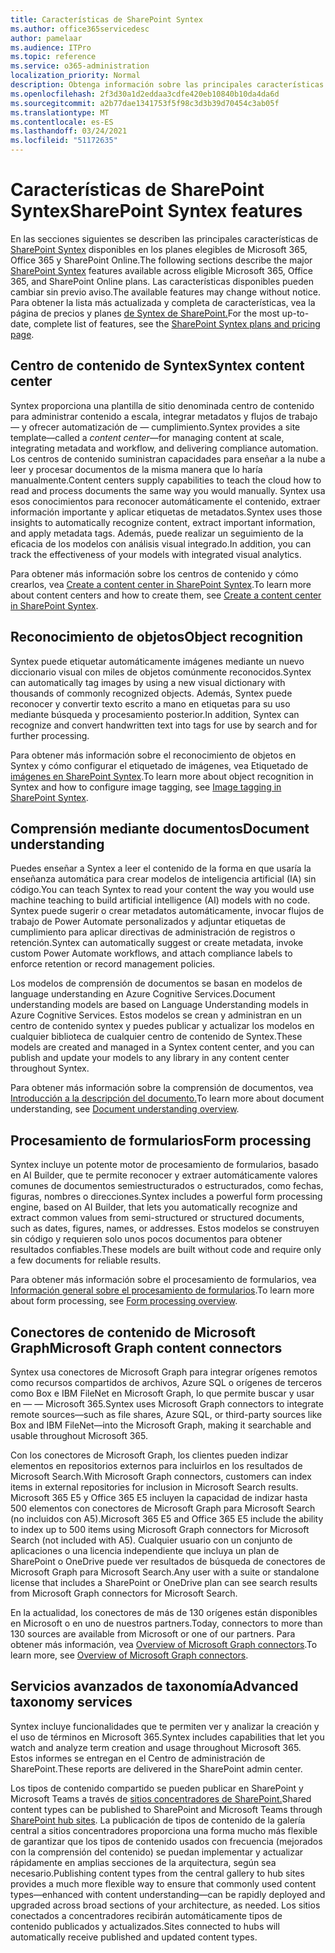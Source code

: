 ```yaml
---
title: Características de SharePoint Syntex
ms.author: office365servicedesc
author: pamelaar
ms.audience: ITPro
ms.topic: reference
ms.service: o365-administration
localization_priority: Normal
description: Obtenga información sobre las principales características de SharePoint Syntex disponibles en los planes elegibles de Microsoft 365, Office 365 y SharePoint Online.
ms.openlocfilehash: 2f3d30a1d2eddaa3cdfe420eb10840b10da4da6d
ms.sourcegitcommit: a2b77dae1341753f5f98c3d3b39d70454c3ab05f
ms.translationtype: MT
ms.contentlocale: es-ES
ms.lasthandoff: 03/24/2021
ms.locfileid: "51172635"
---
```

# <a name="sharepoint-syntex-features"></a><span data-ttu-id="cf8d5-103">Características de SharePoint Syntex</span><span class="sxs-lookup"><span data-stu-id="cf8d5-103">SharePoint Syntex features</span></span> 

<span data-ttu-id="cf8d5-104">En las secciones siguientes se describen las principales características de [SharePoint Syntex](sharepoint-syntex-service-description.md) disponibles en los planes elegibles de Microsoft 365, Office 365 y SharePoint Online.</span><span class="sxs-lookup"><span data-stu-id="cf8d5-104">The following sections describe the major [SharePoint Syntex](sharepoint-syntex-service-description.md) features available across eligible Microsoft 365, Office 365, and SharePoint Online plans.</span></span> <span data-ttu-id="cf8d5-105">Las características disponibles pueden cambiar sin previo aviso.</span><span class="sxs-lookup"><span data-stu-id="cf8d5-105">The available features may change without notice.</span></span> <span data-ttu-id="cf8d5-106">Para obtener la lista más actualizada y completa de características, vea la página de precios y planes [de Syntex de SharePoint.](https://www.microsoft.com/microsoft-365/enterprise/sharepoint-syntex)</span><span class="sxs-lookup"><span data-stu-id="cf8d5-106">For the most up-to-date, complete list of features, see the [SharePoint Syntex plans and pricing page](https://www.microsoft.com/microsoft-365/enterprise/sharepoint-syntex).</span></span>

## <a name="syntex-content-center"></a><span data-ttu-id="cf8d5-107">Centro de contenido de Syntex</span><span class="sxs-lookup"><span data-stu-id="cf8d5-107">Syntex content center</span></span>

<span data-ttu-id="cf8d5-108">Syntex proporciona una plantilla de sitio denominada centro de contenido para administrar contenido a escala, integrar metadatos y flujos de trabajo &mdash; y ofrecer automatización de  &mdash; cumplimiento.</span><span class="sxs-lookup"><span data-stu-id="cf8d5-108">Syntex provides a site template&mdash;called a *content center*&mdash;for managing content at scale, integrating metadata and workflow, and delivering compliance automation.</span></span> <span data-ttu-id="cf8d5-109">Los centros de contenido suministran capacidades para enseñar a la nube a leer y procesar documentos de la misma manera que lo haría manualmente.</span><span class="sxs-lookup"><span data-stu-id="cf8d5-109">Content centers supply capabilities to teach the cloud how to read and process documents the same way you would manually.</span></span> <span data-ttu-id="cf8d5-110">Syntex usa esos conocimientos para reconocer automáticamente el contenido, extraer información importante y aplicar etiquetas de metadatos.</span><span class="sxs-lookup"><span data-stu-id="cf8d5-110">Syntex uses those insights to automatically recognize content, extract important information, and apply metadata tags.</span></span> <span data-ttu-id="cf8d5-111">Además, puede realizar un seguimiento de la eficacia de los modelos con análisis visual integrado.</span><span class="sxs-lookup"><span data-stu-id="cf8d5-111">In addition, you can track the effectiveness of your models with integrated visual analytics.</span></span>

<span data-ttu-id="cf8d5-112">Para obtener más información sobre los centros de contenido y cómo crearlos, vea [Create a content center in SharePoint Syntex](/microsoft-365/contentunderstanding/create-a-content-center).</span><span class="sxs-lookup"><span data-stu-id="cf8d5-112">To learn more about content centers and how to create them, see [Create a content center in SharePoint Syntex](/microsoft-365/contentunderstanding/create-a-content-center).</span></span>

## <a name="object-recognition"></a><span data-ttu-id="cf8d5-113">Reconocimiento de objetos</span><span class="sxs-lookup"><span data-stu-id="cf8d5-113">Object recognition</span></span>

<span data-ttu-id="cf8d5-114">Syntex puede etiquetar automáticamente imágenes mediante un nuevo diccionario visual con miles de objetos comúnmente reconocidos.</span><span class="sxs-lookup"><span data-stu-id="cf8d5-114">Syntex can automatically tag images by using a new visual dictionary with thousands of commonly recognized objects.</span></span> <span data-ttu-id="cf8d5-115">Además, Syntex puede reconocer y convertir texto escrito a mano en etiquetas para su uso mediante búsqueda y procesamiento posterior.</span><span class="sxs-lookup"><span data-stu-id="cf8d5-115">In addition, Syntex can recognize and convert handwritten text into tags for use by search and for further processing.</span></span>

<span data-ttu-id="cf8d5-116">Para obtener más información sobre el reconocimiento de objetos en Syntex y cómo configurar el etiquetado de imágenes, vea Etiquetado de [imágenes en SharePoint Syntex](/microsoft-365/contentunderstanding/image-tagging).</span><span class="sxs-lookup"><span data-stu-id="cf8d5-116">To learn more about object recognition in Syntex and how to configure image tagging, see [Image tagging in SharePoint Syntex](/microsoft-365/contentunderstanding/image-tagging).</span></span>

## <a name="document-understanding"></a><span data-ttu-id="cf8d5-117">Comprensión mediante documentos</span><span class="sxs-lookup"><span data-stu-id="cf8d5-117">Document understanding</span></span>

<span data-ttu-id="cf8d5-118">Puedes enseñar a Syntex a leer el contenido de la forma en que usaría la enseñanza automática para crear modelos de inteligencia artificial (IA) sin código.</span><span class="sxs-lookup"><span data-stu-id="cf8d5-118">You can teach Syntex to read your content the way you would use machine teaching to build artificial intelligence (AI) models with no code.</span></span> <span data-ttu-id="cf8d5-119">Syntex puede sugerir o crear metadatos automáticamente, invocar flujos de trabajo de Power Automate personalizados y adjuntar etiquetas de cumplimiento para aplicar directivas de administración de registros o retención.</span><span class="sxs-lookup"><span data-stu-id="cf8d5-119">Syntex can automatically suggest or create metadata, invoke custom Power Automate workflows, and attach compliance labels to enforce retention or record management policies.</span></span>

<span data-ttu-id="cf8d5-120">Los modelos de comprensión de documentos se basan en modelos de language understanding en Azure Cognitive Services.</span><span class="sxs-lookup"><span data-stu-id="cf8d5-120">Document understanding models are based on Language Understanding models in Azure Cognitive Services.</span></span> <span data-ttu-id="cf8d5-121">Estos modelos se crean y administran en un centro de contenido syntex y puedes publicar y actualizar los modelos en cualquier biblioteca de cualquier centro de contenido de Syntex.</span><span class="sxs-lookup"><span data-stu-id="cf8d5-121">These models are created and managed in a Syntex content center, and you can publish and update your models to any library in any content center throughout Syntex.</span></span>

<span data-ttu-id="cf8d5-122">Para obtener más información sobre la comprensión de documentos, vea [Introducción a la descripción del documento.](/microsoft-365/contentunderstanding/document-understanding-overview)</span><span class="sxs-lookup"><span data-stu-id="cf8d5-122">To learn more about document understanding, see [Document understanding overview](/microsoft-365/contentunderstanding/document-understanding-overview).</span></span>

## <a name="form-processing"></a><span data-ttu-id="cf8d5-123">Procesamiento de formularios</span><span class="sxs-lookup"><span data-stu-id="cf8d5-123">Form processing</span></span>

<span data-ttu-id="cf8d5-124">Syntex incluye un potente motor de procesamiento de formularios, basado en AI Builder, que te permite reconocer y extraer automáticamente valores comunes de documentos semiestructurados o estructurados, como fechas, figuras, nombres o direcciones.</span><span class="sxs-lookup"><span data-stu-id="cf8d5-124">Syntex includes a powerful form processing engine, based on AI Builder, that lets you automatically recognize and extract common values from semi-structured or structured documents, such as dates, figures, names, or addresses.</span></span> <span data-ttu-id="cf8d5-125">Estos modelos se construyen sin código y requieren solo unos pocos documentos para obtener resultados confiables.</span><span class="sxs-lookup"><span data-stu-id="cf8d5-125">These models are built without code and require only a few documents for reliable results.</span></span>

<span data-ttu-id="cf8d5-126">Para obtener más información sobre el procesamiento de formularios, vea [Información general sobre el procesamiento de formularios](/microsoft-365/contentunderstanding/form-processing-overview).</span><span class="sxs-lookup"><span data-stu-id="cf8d5-126">To learn more about form processing, see [Form processing overview](/microsoft-365/contentunderstanding/form-processing-overview).</span></span>

## <a name="microsoft-graph-content-connectors"></a><span data-ttu-id="cf8d5-127">Conectores de contenido de Microsoft Graph</span><span class="sxs-lookup"><span data-stu-id="cf8d5-127">Microsoft Graph content connectors</span></span>

<span data-ttu-id="cf8d5-128">Syntex usa conectores de Microsoft Graph para integrar orígenes remotos como recursos compartidos de archivos, Azure SQL o orígenes de terceros como Box e IBM FileNet en Microsoft Graph, lo que permite buscar y usar en &mdash; &mdash; Microsoft 365.</span><span class="sxs-lookup"><span data-stu-id="cf8d5-128">Syntex uses Microsoft Graph connectors to integrate remote sources&mdash;such as file shares, Azure SQL, or third-party sources like Box and IBM FileNet&mdash;into the Microsoft Graph, making it searchable and usable throughout Microsoft 365.</span></span>

<span data-ttu-id="cf8d5-129">Con los conectores de Microsoft Graph, los clientes pueden indizar elementos en repositorios externos para incluirlos en los resultados de Microsoft Search.</span><span class="sxs-lookup"><span data-stu-id="cf8d5-129">With Microsoft Graph connectors, customers can index items in external repositories for inclusion in Microsoft Search results.</span></span> <span data-ttu-id="cf8d5-130">Microsoft 365 E5 y Office 365 E5 incluyen la capacidad de indizar hasta 500 elementos con conectores de Microsoft Graph para Microsoft Search (no incluidos con A5).</span><span class="sxs-lookup"><span data-stu-id="cf8d5-130">Microsoft 365 E5 and Office 365 E5 include the ability to index up to 500 items using Microsoft Graph connectors for Microsoft Search (not included with A5).</span></span> <span data-ttu-id="cf8d5-131">Cualquier usuario con un conjunto de aplicaciones o una licencia independiente que incluya un plan de SharePoint o OneDrive puede ver resultados de búsqueda de conectores de Microsoft Graph para Microsoft Search.</span><span class="sxs-lookup"><span data-stu-id="cf8d5-131">Any user with a suite or standalone license that includes a SharePoint or OneDrive plan can see search results from Microsoft Graph connectors for Microsoft Search.</span></span>

<span data-ttu-id="cf8d5-132">En la actualidad, los conectores de más de 130 orígenes están disponibles en Microsoft o en uno de nuestros partners.</span><span class="sxs-lookup"><span data-stu-id="cf8d5-132">Today, connectors to more than 130 sources are available from Microsoft or one of our partners.</span></span> <span data-ttu-id="cf8d5-133">Para obtener más información, vea [Overview of Microsoft Graph connectors](/MicrosoftSearch/connectors-overview).</span><span class="sxs-lookup"><span data-stu-id="cf8d5-133">To learn more, see [Overview of Microsoft Graph connectors](/MicrosoftSearch/connectors-overview).</span></span>

## <a name="advanced-taxonomy-services"></a><span data-ttu-id="cf8d5-134">Servicios avanzados de taxonomía</span><span class="sxs-lookup"><span data-stu-id="cf8d5-134">Advanced taxonomy services</span></span>

<span data-ttu-id="cf8d5-135">Syntex incluye funcionalidades que te permiten ver y analizar la creación y el uso de términos en Microsoft 365.</span><span class="sxs-lookup"><span data-stu-id="cf8d5-135">Syntex includes capabilities that let you watch and analyze term creation and usage throughout Microsoft 365.</span></span> <span data-ttu-id="cf8d5-136">Estos informes se entregan en el Centro de administración de SharePoint.</span><span class="sxs-lookup"><span data-stu-id="cf8d5-136">These reports are delivered in the SharePoint admin center.</span></span>

<span data-ttu-id="cf8d5-137">Los tipos de contenido compartido se pueden publicar en SharePoint y Microsoft Teams a través de [sitios concentradores de SharePoint.](/sharepoint/dev/features/hub-site/hub-site-overview)</span><span class="sxs-lookup"><span data-stu-id="cf8d5-137">Shared content types can be published to SharePoint and Microsoft Teams through [SharePoint hub sites](/sharepoint/dev/features/hub-site/hub-site-overview).</span></span> <span data-ttu-id="cf8d5-138">La publicación de tipos de contenido de la galería central a sitios concentradores proporciona una forma mucho más flexible de garantizar que los tipos de contenido usados con frecuencia (mejorados con la comprensión del contenido) se puedan implementar y actualizar rápidamente en amplias secciones de la arquitectura, según sea necesario.</span><span class="sxs-lookup"><span data-stu-id="cf8d5-138">Publishing content types from the central gallery to hub sites provides a much more flexible way to ensure that commonly used content types—enhanced with content understanding—can be rapidly deployed and upgraded across broad sections of your architecture, as needed.</span></span> <span data-ttu-id="cf8d5-139">Los sitios conectados a concentradores recibirán automáticamente tipos de contenido publicados y actualizados.</span><span class="sxs-lookup"><span data-stu-id="cf8d5-139">Sites connected to hubs will automatically receive published and updated content types.</span></span>